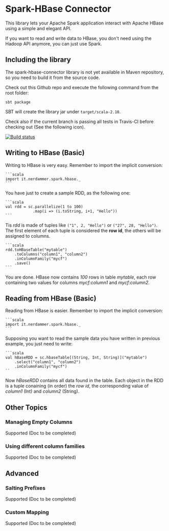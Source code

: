 # Spark-HBase Connector

This library lets your Apache Spark application interact with Apache HBase using a simple and elegant API.

If you want to read and write data to HBase, you don't need using the Hadoop API anymore, you can just use Spark.

## Including the library

The spark-hbase-connector library is not yet available in Maven repository, so you need to build it from the source code.

Check out this Github repo and execute the following command from the root folder:

    sbt package

SBT will create the library jar under `target/scala-2.10`.

Check also if the current branch is passing all tests in Travis-CI before checking out (See the following icon).

[![Build status](https://travis-ci.org/nerdammer/spark-hbase-connector.svg)](https://travis-ci.org/nerdammer/spark-hbase-connector)

## Writing to HBase (Basic)

Writing to HBase is very easy. Remember to import the implicit conversion:

    ```scala
    import it.nerdammer.spark.hbase._
    ```

You have just to create a sample RDD, as the following one:

    ```scala
    val rdd = sc.parallelize(1 to 100)
                .map(i => (i.toString, i+1, "Hello"))
    ```

Tis *rdd* is made of tuples like `("1", 2, "Hello")` or `("27", 28, "Hello")`. The first element of each tuple is considered the **row id**,
the others will be assigned to columns.

    ```scala
    rdd.toHBaseTable("mytable")
        .toColumns("column1", "column2")
        .inColumnFamily("mycf")
        .save()
    ```

You are done. HBase now contains *100* rows in table *mytable*, each row containing two values for columns *mycf:column1* and *mycf:column2*.


## Reading from HBase (Basic)

Reading from HBase is easier. Remember to import the implicit conversion:

    ```scala
    import it.nerdammer.spark.hbase._
    ```

Supposing you want to read the sample data you have written in previous example, you just need to write:

    ```scala
    val hBaseRDD = sc.hbaseTable[(String, Int, String)]("mytable")
        .select("column1", "column2")
        .inColumnFamily("mycf")
    ``

Now *hBaseRDD* contains all data found in the table. Each object in the RDD is a tuple conaining (in order) the *row id*,
the corresponding value of *column1* (Int) and *column2* (String).

## Other Topics

### Managing Empty Columns
Supported (Doc to be completed)

### Using different column families
Supported (Doc to be completed)

## Advanced

### Salting Prefixes
Supported (Doc to be completed)

### Custom Mapping
Supported (Doc to be completed)

